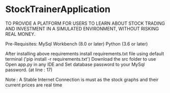 # StockTrainerApplication
TO PROVIDE A PLATFORM FOR USERS TO LEARN ABOUT STOCK TRADING AND INVESTMENT IN A SIMULATED ENVIRONMENT, WITHOUT RISKING REAL MONEY.

Pre-Requisites:
MySql Workbench (8.0 or later)
Python (3.6 or later)

After installing above requirements
install requirements.txt file using default terminal ('pip install -r requirements.txt')
Download the src folder to use
Open app.py in any IDE and Set database password to your MySql password. (at line : 17)

Note : A Stable Internet Connection is must as the stock graphs and their current prices are real time
